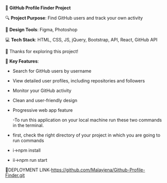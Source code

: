 🚀 **GitHub Profile Finder Project**

🔍 **Project Purpose**: Find GitHub users and track your own activity

🎨 **Design Tools**: Figma, Photoshop

💻 **Tech Stack**: HTML, CSS, JS, jQuery, Bootstrap, API, React, GitHub API

🙌 Thanks for exploring this project!

🚀 **Key Features**:

- Search for GitHub users by username
- View detailed user profiles, including repositories and followers
- Monitor your GitHub activity
- Clean and user-friendly design
- Progressive web app feature

  -To run this application on your local machine run these two commands in the terminal.
  
 - first, check the right directory of your project in which you are going to run commands
 - i->npm install
 - ii->npm run start

  🚴DEPLOYMENT LINK-https://github.com/Malayjena/Github-Profile-Finder.git
  
